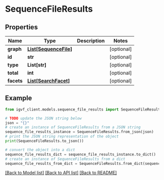 # SequenceFileResults


## Properties

Name | Type | Description | Notes
------------ | ------------- | ------------- | -------------
**graph** | [**List[SequenceFile]**](SequenceFile.md) |  | [optional] 
**id** | **str** |  | [optional] 
**type** | **List[str]** |  | [optional] 
**total** | **int** |  | [optional] 
**facets** | [**List[SearchFacet]**](SearchFacet.md) |  | [optional] 

## Example

```python
from igvf_client.models.sequence_file_results import SequenceFileResults

# TODO update the JSON string below
json = "{}"
# create an instance of SequenceFileResults from a JSON string
sequence_file_results_instance = SequenceFileResults.from_json(json)
# print the JSON string representation of the object
print(SequenceFileResults.to_json())

# convert the object into a dict
sequence_file_results_dict = sequence_file_results_instance.to_dict()
# create an instance of SequenceFileResults from a dict
sequence_file_results_from_dict = SequenceFileResults.from_dict(sequence_file_results_dict)
```
[[Back to Model list]](../README.md#documentation-for-models) [[Back to API list]](../README.md#documentation-for-api-endpoints) [[Back to README]](../README.md)


